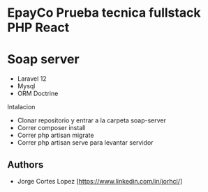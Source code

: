 # EpayCo Prueba tecnica fullstack PHP React


 # Soap server

-   Laravel 12
-   Mysql
-   ORM Doctrine

Intalacion 
- Clonar repositorio y entrar a la carpeta soap-server
- Correr composer install
- Correr php artisan migrate
- Correr php artisan serve para levantar servidor


## Authors

- Jorge Cortes Lopez [https://www.linkedin.com/in/jorhcl/]

